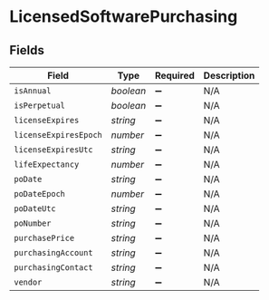 # LicensedSoftwarePurchasing


## Fields

| Field                 | Type                  | Required              | Description           |
| --------------------- | --------------------- | --------------------- | --------------------- |
| `isAnnual`            | *boolean*             | :heavy_minus_sign:    | N/A                   |
| `isPerpetual`         | *boolean*             | :heavy_minus_sign:    | N/A                   |
| `licenseExpires`      | *string*              | :heavy_minus_sign:    | N/A                   |
| `licenseExpiresEpoch` | *number*              | :heavy_minus_sign:    | N/A                   |
| `licenseExpiresUtc`   | *string*              | :heavy_minus_sign:    | N/A                   |
| `lifeExpectancy`      | *number*              | :heavy_minus_sign:    | N/A                   |
| `poDate`              | *string*              | :heavy_minus_sign:    | N/A                   |
| `poDateEpoch`         | *number*              | :heavy_minus_sign:    | N/A                   |
| `poDateUtc`           | *string*              | :heavy_minus_sign:    | N/A                   |
| `poNumber`            | *string*              | :heavy_minus_sign:    | N/A                   |
| `purchasePrice`       | *string*              | :heavy_minus_sign:    | N/A                   |
| `purchasingAccount`   | *string*              | :heavy_minus_sign:    | N/A                   |
| `purchasingContact`   | *string*              | :heavy_minus_sign:    | N/A                   |
| `vendor`              | *string*              | :heavy_minus_sign:    | N/A                   |